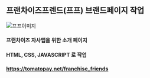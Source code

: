 ## 프랜차이즈프렌드(프프) 브랜드페이지 작업

![프프이미지](https://github.com/user-attachments/assets/aef7e0b4-88fc-401f-b2c0-a5abb4c4cb03)

#### 프랜차이즈 자사앱을 위한 소개 페이지
#### HTML, CSS, JAVASCRIPT 로 작업

#### https://tomatopay.net/franchise_friends
